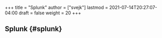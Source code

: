 +++
title = "Splunk"
author = ["svejk"]
lastmod = 2021-07-14T20:27:07-04:00
draft = false
weight = 20
+++

## Splunk {#splunk}
